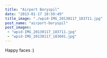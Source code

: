 ```yaml
---
title: "Airport Boryspil"
date: "2013-01-17 18:50:49"
title_image: "./wpid-IMG_20130117_183711.jpg"
post_name: "airport-boryspil"
post_images: 
 - "wpid-IMG_20130117_183711.jpg"
 - "wpid-IMG_20130117_183601.jpg"
---
```


Happy faces :)
